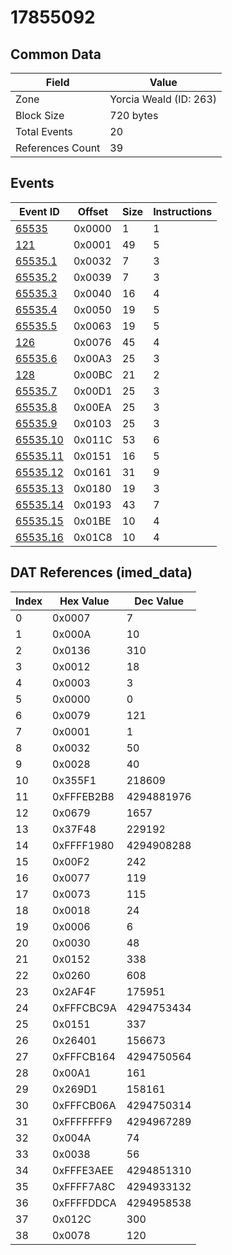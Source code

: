 # 17855092

## Common Data

| Field            | Value                  |
|------------------|------------------------|
| Zone             | Yorcia Weald (ID: 263) |
| Block Size       | 720 bytes              |
| Total Events     | 20                     |
| References Count | 39                     |

## Events

| Event ID                  | Offset   |   Size |   Instructions |
|---------------------------|----------|--------|----------------|
| [65535](./65535.md)       | 0x0000   |      1 |              1 |
| [121](./121.md)           | 0x0001   |     49 |              5 |
| [65535.1](./65535.1.md)   | 0x0032   |      7 |              3 |
| [65535.2](./65535.2.md)   | 0x0039   |      7 |              3 |
| [65535.3](./65535.3.md)   | 0x0040   |     16 |              4 |
| [65535.4](./65535.4.md)   | 0x0050   |     19 |              5 |
| [65535.5](./65535.5.md)   | 0x0063   |     19 |              5 |
| [126](./126.md)           | 0x0076   |     45 |              4 |
| [65535.6](./65535.6.md)   | 0x00A3   |     25 |              3 |
| [128](./128.md)           | 0x00BC   |     21 |              2 |
| [65535.7](./65535.7.md)   | 0x00D1   |     25 |              3 |
| [65535.8](./65535.8.md)   | 0x00EA   |     25 |              3 |
| [65535.9](./65535.9.md)   | 0x0103   |     25 |              3 |
| [65535.10](./65535.10.md) | 0x011C   |     53 |              6 |
| [65535.11](./65535.11.md) | 0x0151   |     16 |              5 |
| [65535.12](./65535.12.md) | 0x0161   |     31 |              9 |
| [65535.13](./65535.13.md) | 0x0180   |     19 |              3 |
| [65535.14](./65535.14.md) | 0x0193   |     43 |              7 |
| [65535.15](./65535.15.md) | 0x01BE   |     10 |              4 |
| [65535.16](./65535.16.md) | 0x01C8   |     10 |              4 |

## DAT References (imed_data)

|   Index | Hex Value   |   Dec Value |
|---------|-------------|-------------|
|       0 | 0x0007      |           7 |
|       1 | 0x000A      |          10 |
|       2 | 0x0136      |         310 |
|       3 | 0x0012      |          18 |
|       4 | 0x0003      |           3 |
|       5 | 0x0000      |           0 |
|       6 | 0x0079      |         121 |
|       7 | 0x0001      |           1 |
|       8 | 0x0032      |          50 |
|       9 | 0x0028      |          40 |
|      10 | 0x355F1     |      218609 |
|      11 | 0xFFFEB2B8  |  4294881976 |
|      12 | 0x0679      |        1657 |
|      13 | 0x37F48     |      229192 |
|      14 | 0xFFFF1980  |  4294908288 |
|      15 | 0x00F2      |         242 |
|      16 | 0x0077      |         119 |
|      17 | 0x0073      |         115 |
|      18 | 0x0018      |          24 |
|      19 | 0x0006      |           6 |
|      20 | 0x0030      |          48 |
|      21 | 0x0152      |         338 |
|      22 | 0x0260      |         608 |
|      23 | 0x2AF4F     |      175951 |
|      24 | 0xFFFCBC9A  |  4294753434 |
|      25 | 0x0151      |         337 |
|      26 | 0x26401     |      156673 |
|      27 | 0xFFFCB164  |  4294750564 |
|      28 | 0x00A1      |         161 |
|      29 | 0x269D1     |      158161 |
|      30 | 0xFFFCB06A  |  4294750314 |
|      31 | 0xFFFFFFF9  |  4294967289 |
|      32 | 0x004A      |          74 |
|      33 | 0x0038      |          56 |
|      34 | 0xFFFE3AEE  |  4294851310 |
|      35 | 0xFFFF7A8C  |  4294933132 |
|      36 | 0xFFFFDDCA  |  4294958538 |
|      37 | 0x012C      |         300 |
|      38 | 0x0078      |         120 |
